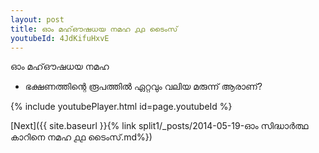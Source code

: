```yaml
---
layout: post
title: ഓം മഹ്‌ഔഷധയ നമഹ ൧൧ ടൈംസ്
youtubeId: 4JdKifuHxvE
---
```

 
 
 ഓം മഹ്‌ഔഷധയ നമഹ 
 
 -  ഭക്ഷണത്തിന്റെ രൂപത്തിൽ ഏറ്റവും വലിയ മരുന്ന് ആരാണ്? 
 
  
 
  
 
 
 
 
 
 


{% include youtubePlayer.html id=page.youtubeId %}
 
[Next]({{ site.baseurl }}{% link  split1/_posts/2014-05-19-ഓം സിദ്ധാർത്ഥ കാറിനെ നമഹ ൧൧ ടൈംസ്.md%})
 
